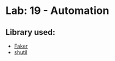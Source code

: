 # Lab: 19 - Automation


## Library used:
* [Faker](https://faker.readthedocs.io/en/master/)
* [shutil](https://docs.python.org/3/library/shutil.html)